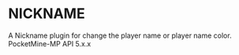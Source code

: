 # NICKNAME
A Nickname plugin for change the player name or player name color. PocketMine-MP API 5.x.x
